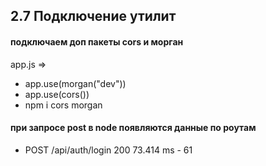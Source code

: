 ## 2.7 Подключение утилит

#### подключаем доп пакеты cors и морган

app.js =>

- app.use(morgan("dev"))
- app.use(cors())
- npm i cors morgan

#### при запросе post в node появляются данные по роутам

- POST /api/auth/login 200 73.414 ms - 61
